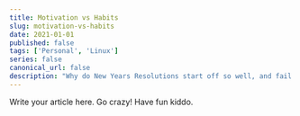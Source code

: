 ```yaml
---
title: Motivation vs Habits
slug: motivation-vs-habits
date: 2021-01-01
published: false
tags: ['Personal', 'Linux']
series: false
canonical_url: false
description: "Why do New Years Resolutions start off so well, and fail so badly? Understanding the relationship between motivation and habits might answer this question definitively."
---
```


Write your article here. Go crazy! Have fun kiddo.